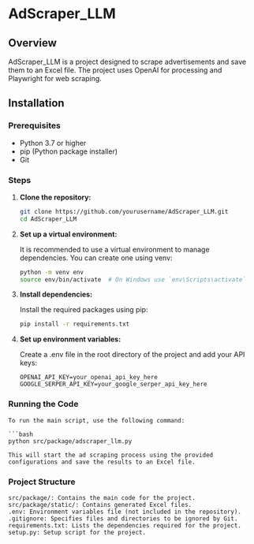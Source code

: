 # AdScraper_LLM

## Overview

AdScraper_LLM is a project designed to scrape advertisements and save them to an Excel file. The project uses OpenAI for processing and Playwright for web scraping.

## Installation

### Prerequisites

- Python 3.7 or higher
- pip (Python package installer)
- Git

### Steps

1. **Clone the repository:**

   ```bash
   git clone https://github.com/yourusername/AdScraper_LLM.git
   cd AdScraper_LLM

2. **Set up a virtual environment:**

    It is recommended to use a virtual environment to manage dependencies. You can create one using venv:

    ```bash
    python -m venv env
    source env/bin/activate  # On Windows use `env\Scripts\activate`

3. **Install dependencies:**

    Install the required packages using pip:

    ```bash
    pip install -r requirements.txt

4. **Set up environment variables:**

    Create a .env file in the root directory of the project and add your API keys:

    ```env
    OPENAI_API_KEY=your_openai_api_key_here
    GOOGLE_SERPER_API_KEY=your_google_serper_api_key_here

### Running the Code
    To run the main script, use the following command:

    ```bash
    python src/package/adscraper_llm.py

    This will start the ad scraping process using the provided configurations and save the results to an Excel file.

### Project Structure
    src/package/: Contains the main code for the project.
    src/package/static/: Contains generated Excel files.
    .env: Environment variables file (not included in the repository).
    .gitignore: Specifies files and directories to be ignored by Git.
    requirements.txt: Lists the dependencies required for the project.
    setup.py: Setup script for the project.